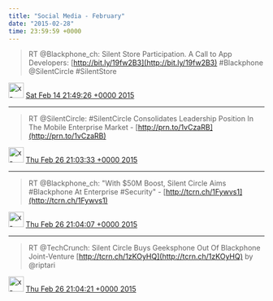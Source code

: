```yaml
---    
title: "Social Media - February"
date: "2015-02-28"
time: 23:59:59 +0000
---
```


> RT @Blackphone_ch: Silent Store Participation. A Call to App Developers: [http://bit.ly/19fw2B3](http://bit.ly/19fw2B3)  #Blackphone @SilentCircle #SilentStore

<img src="{{ site.url }}{{ site.baseurl }}/assets/images/media/tweet.ico" alt="x-icon" width="30" /> [Sat Feb 14 21:49:26 +0000 2015](https://twitter.com/ChristopherA/status/566715868151701504)

----

> RT @SilentCircle: #SilentCircle Consolidates Leadership Position In The Mobile Enterprise Market - [http://prn.to/1vCzaRB](http://prn.to/1vCzaRB)

<img src="{{ site.url }}{{ site.baseurl }}/assets/images/media/tweet.ico" alt="x-icon" width="30" /> [Thu Feb 26 21:03:33 +0000 2015](https://twitter.com/ChristopherA/status/571052975671496704)

----

> RT @Blackphone_ch: "With $50M Boost, Silent Circle Aims #Blackphone At Enterprise #Security" - [http://tcrn.ch/1Fywvs1](http://tcrn.ch/1Fywvs1)

<img src="{{ site.url }}{{ site.baseurl }}/assets/images/media/tweet.ico" alt="x-icon" width="30" /> [Thu Feb 26 21:04:07 +0000 2015](https://twitter.com/ChristopherA/status/571053118718214145)

----

> RT @TechCrunch: Silent Circle Buys Geeksphone Out Of Blackphone Joint-Venture [http://tcrn.ch/1zKOyHQ](http://tcrn.ch/1zKOyHQ) by @riptari

<img src="{{ site.url }}{{ site.baseurl }}/assets/images/media/tweet.ico" alt="x-icon" width="30" /> [Thu Feb 26 21:04:21 +0000 2015](https://twitter.com/ChristopherA/status/571053175064498176)